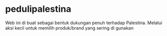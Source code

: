 # pedulipalestina
Web ini di buat sebagai bentuk dukungan penuh terhadap Palestina. Melalui aksi kecil untuk memilih produk/brand yang sering di gunakan
